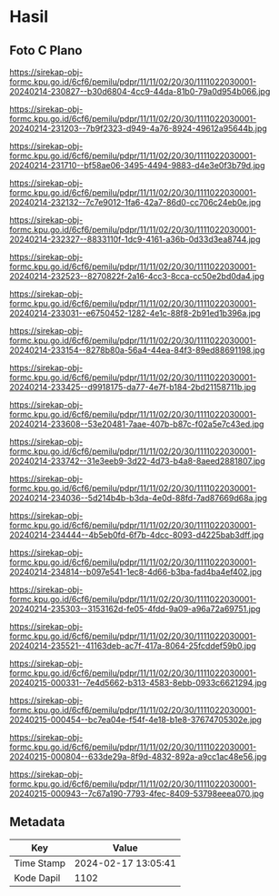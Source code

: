 # Hasil

## Foto C Plano

https://sirekap-obj-formc.kpu.go.id/6cf6/pemilu/pdpr/11/11/02/20/30/1111022030001-20240214-230827--b30d6804-4cc9-44da-81b0-79a0d954b066.jpg

https://sirekap-obj-formc.kpu.go.id/6cf6/pemilu/pdpr/11/11/02/20/30/1111022030001-20240214-231203--7b9f2323-d949-4a76-8924-49612a95644b.jpg

https://sirekap-obj-formc.kpu.go.id/6cf6/pemilu/pdpr/11/11/02/20/30/1111022030001-20240214-231710--bf58ae06-3495-4494-9883-d4e3e0f3b79d.jpg

https://sirekap-obj-formc.kpu.go.id/6cf6/pemilu/pdpr/11/11/02/20/30/1111022030001-20240214-232132--7c7e9012-1fa6-42a7-86d0-cc706c24eb0e.jpg

https://sirekap-obj-formc.kpu.go.id/6cf6/pemilu/pdpr/11/11/02/20/30/1111022030001-20240214-232327--8833110f-1dc9-4161-a36b-0d33d3ea8744.jpg

https://sirekap-obj-formc.kpu.go.id/6cf6/pemilu/pdpr/11/11/02/20/30/1111022030001-20240214-232523--8270822f-2a16-4cc3-8cca-cc50e2bd0da4.jpg

https://sirekap-obj-formc.kpu.go.id/6cf6/pemilu/pdpr/11/11/02/20/30/1111022030001-20240214-233031--e6750452-1282-4e1c-88f8-2b91ed1b396a.jpg

https://sirekap-obj-formc.kpu.go.id/6cf6/pemilu/pdpr/11/11/02/20/30/1111022030001-20240214-233154--8278b80a-56a4-44ea-84f3-89ed88691198.jpg

https://sirekap-obj-formc.kpu.go.id/6cf6/pemilu/pdpr/11/11/02/20/30/1111022030001-20240214-233425--d9918175-da77-4e7f-b184-2bd21158711b.jpg

https://sirekap-obj-formc.kpu.go.id/6cf6/pemilu/pdpr/11/11/02/20/30/1111022030001-20240214-233608--53e20481-7aae-407b-b87c-f02a5e7c43ed.jpg

https://sirekap-obj-formc.kpu.go.id/6cf6/pemilu/pdpr/11/11/02/20/30/1111022030001-20240214-233742--31e3eeb9-3d22-4d73-b4a8-8aeed2881807.jpg

https://sirekap-obj-formc.kpu.go.id/6cf6/pemilu/pdpr/11/11/02/20/30/1111022030001-20240214-234036--5d214b4b-b3da-4e0d-88fd-7ad87669d68a.jpg

https://sirekap-obj-formc.kpu.go.id/6cf6/pemilu/pdpr/11/11/02/20/30/1111022030001-20240214-234444--4b5eb0fd-6f7b-4dcc-8093-d4225bab3dff.jpg

https://sirekap-obj-formc.kpu.go.id/6cf6/pemilu/pdpr/11/11/02/20/30/1111022030001-20240214-234814--b097e541-1ec8-4d66-b3ba-fad4ba4ef402.jpg

https://sirekap-obj-formc.kpu.go.id/6cf6/pemilu/pdpr/11/11/02/20/30/1111022030001-20240214-235303--3153162d-fe05-4fdd-9a09-a96a72a69751.jpg

https://sirekap-obj-formc.kpu.go.id/6cf6/pemilu/pdpr/11/11/02/20/30/1111022030001-20240214-235521--41163deb-ac7f-417a-8064-25fcddef59b0.jpg

https://sirekap-obj-formc.kpu.go.id/6cf6/pemilu/pdpr/11/11/02/20/30/1111022030001-20240215-000331--7e4d5662-b313-4583-8ebb-0933c6621294.jpg

https://sirekap-obj-formc.kpu.go.id/6cf6/pemilu/pdpr/11/11/02/20/30/1111022030001-20240215-000454--bc7ea04e-f54f-4e18-b1e8-37674705302e.jpg

https://sirekap-obj-formc.kpu.go.id/6cf6/pemilu/pdpr/11/11/02/20/30/1111022030001-20240215-000804--633de29a-8f9d-4832-892a-a9cc1ac48e56.jpg

https://sirekap-obj-formc.kpu.go.id/6cf6/pemilu/pdpr/11/11/02/20/30/1111022030001-20240215-000943--7c67a190-7793-4fec-8409-53798eeea070.jpg


## Metadata

| Key        | Value               |
| ---------- | ------------------- |
| Time Stamp | 2024-02-17 13:05:41 |
| Kode Dapil | 1102                |



